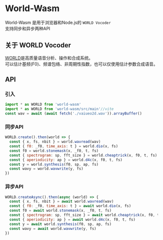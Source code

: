 # World-Wasm
World-Wasm 是用于浏览器和Node.js的 `WORLD Vocoder`  
支持同步和异步两种API

## 关于 WORLD Vocoder
[WORLD](https://github.com/mmorise/World/)是高质量语音分析、操作和合成系统。  
可以估计基频(F0)、频谱包络、非周期性指数，也可以仅使用估计参数合成语音。

## API
### 引入
```javascript
import * as WORLD from 'world-wasm'
import * as WORLD from 'world-wasm/src/main'//vite
const wav = await (await fetch('./vaiueo2d.wav')).arrayBuffer()
```
### 同步API
```javascript
WORLD.create().then(world => {
  const { x, fs, nbit } = world.wavread(wav)
  const { f0: _f0, time_axis: t } = world.dio(x, fs)
  const f0 = world.stonemask(x, _f0, t, fs)
  const { spectrogram: sp, fft_size } = world.cheaptrick(x, f0, t, fs)
  const { aperiodicity: ap } = world.d4c(x, f0, t, fs)
  const y = world.synthesis(f0, sp, ap, fs)
  const wavy = world.wavwrite(y, fs)
})
```
### 异步API
```javascript
WORLD.createAsync().then(async (world) => {
  const { x, fs, nbit } = await world.wavread(wav)
  const { f0: _f0, time_axis: t } = await world.dio(x, fs)
  const f0 = await world.stonemask(x, _f0, t, fs)
  const { spectrogram: sp, fft_size } = await world.cheaptrick(x, f0, t, fs)
  const { aperiodicity: ap } = await world.d4c(x, f0, t, fs)
  const y = await world.synthesis(f0, sp, ap, fs)
  const wavy = await world.wavwrite(y, fs)
})
```
